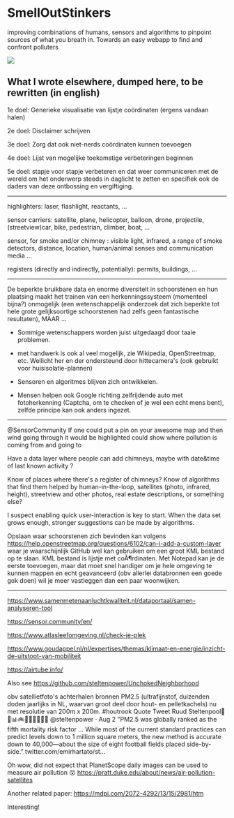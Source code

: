 # SmellOutStinkers
improving combinations of humans, sensors and algorithms to pinpoint sources of what you breath in.
Towards an easy webapp to find and confront polluters

![](https://repository-images.githubusercontent.com/494900816/33f0a4ff-0bd0-4098-8a40-6402fee0b350)

## What I wrote elsewhere, dumped here, to be rewritten (in english)

1e doel:
Generieke visualisatie van lijstje coördinaten (ergens vandaan halen)

2e doel:
Disclaimer schrijven

3e doel:
Zorg dat ook niet-nerds coördinaten kunnen toevoegen

4e doel:
Lijst van mogelijke toekomstige verbeteringen beginnen

5e doel: stapje voor stapje verbeteren en dat weer communiceren met de wereld om het onderwerp steeds in daglicht te zetten en specifiek ook de daders van deze ontbossing en vergiftiging.

---

highlighters: laser, flashlight, reactants, ...

sensor carriers: satellite, plane, helicopter, balloon, drone, projectile, (streetview)car, bike, pedestrian, climber, boat, ...

sensor, for smoke and/or chimney : visible light, infrared, a range of smoke detectors, distance, location, human/animal senses and communication media ...

registers (directly and indirectly, potentially): permits, buildings, ...

---

De beperkte bruikbare data en enorme diversiteit in schoorstenen en hun
plaatsing maakt het trainen van een herkenningssysteem (momenteel bijna?)
onmogelijk (een wetenschappelijk onderzoek dat zich beperkte tot hele
grote gelijksoortige schoorstenen had zelfs geen fantastische resultaten),
MAAR ...

- Sommige wetenschappers worden juist uitgedaagd door taaie problemen.

- met handwerk is ook al veel mogelijk, zie Wikipedia, OpenStreetmap, etc.
Wellicht her en der ondersteund door hittecamera's (ook gebruikt voor
huisisolatie-plannen)

- Sensoren en algoritmes blijven zich ontwikkelen.

- Mensen helpen ook Google richting zelfrijdende auto met fotoherkenning
(Captcha, om te checken of je wel een echt mens bent), zelfde principe kan
ook anders ingezet.

---

@SensorCommunity
  If one could put a pin on your awesome map and then wind going through
 it
 would be highlighted could show where pollution is coming from and going
 to

 Have a data layer where people can add chimneys, maybe with date&time of
 last known activity ?

 Know of places where there's a register of chimneys?
 Know of algorithms that find them helped by human-in-the-loop,
 satellites
 (photo, infrared, height), streetview and other photos, real estate
 descriptions, or something else?

  I suspect enabling quick user-interaction is key to start. When the
 data
 set grows enough, stronger suggestions can be made by algorithms.


 Opslaan waar schoorstenen zich bevinden kan volgens
 https://help.openstreetmap.org/questions/6102/can-i-add-a-custom-layer
 waar je waarschijnlijk GitHub wel kan gebruiken om een groot KML bestand
 op te slaan. KML bestand is lijstje met coÃ¶rdinaten. Met Notepad kan je
 de
 eerste toevoegen, maar dat moet snel handiger om je hele omgeving te
 kunnen mappen en echt geavanceerd (obv allerlei databronnen een goede
 gok
 doen) wil je meer vastleggen dan een paar woonwijken.

---

https://www.samenmetenaanluchtkwaliteit.nl/dataportaal/samen-analyseren-tool

https://sensor.community/en/

https://www.atlasleefomgeving.nl/check-je-plek

https://www.goudappel.nl/nl/expertises/themas/klimaat-en-energie/inzicht-de-uitstoot-van-mobiliteit

https://airtube.info/

Also see https://github.com/steltenpower/UnchokedNeighborhood

obv satellietfoto's achterhalen bronnen PM2.5 (ultrafijnstof, duizenden doden jaarlijks in NL, waarvan groot deel door hout- en pelletkachels) nu met resolutie van 200m x 200m. #houtrook
Quote Tweet
Ruud Steltenpool🤔🔗📊🚲👨‍👩‍👧‍👧💾🌳
@steltenpower
 · Aug 2
"PM2.5 was globally ranked as the fifth mortality risk factor ... While most of the current standard practices can predict levels down to 1 million square meters, the new method is accurate down to 40,000—about the size of eight football fields placed side-by-side." twitter.com/emirhartato/st…

Oh wow, did not expect that PlanetScope daily images can be used to measure air pollution 😮
https://pratt.duke.edu/about/news/air-pollution-satellites

Another related paper:
https://mdpi.com/2072-4292/13/15/2981/htm

Interesting!

